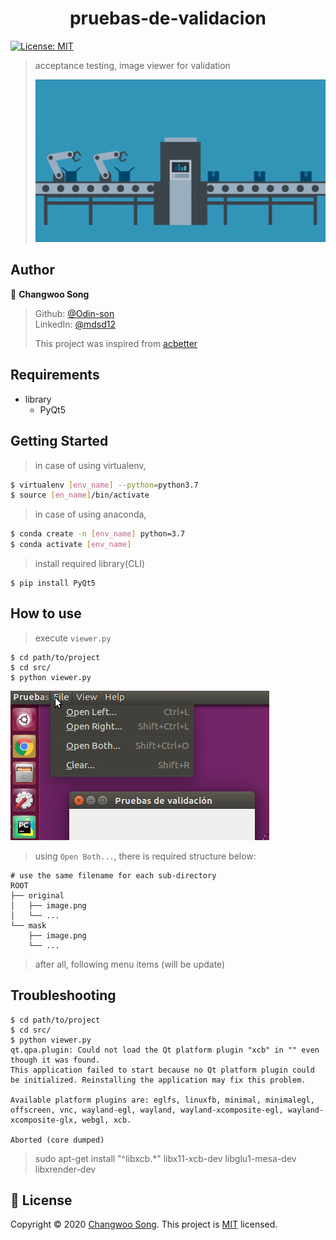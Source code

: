 <h1 align="center">pruebas-de-validacion</h1>
<p>
  <a href="https://github.com/Odin-son/pruebas-de-validacion/blob/main/LICENSE" target="_blank">
    <img alt="License: MIT" src="https://img.shields.io/badge/License-MIT-yellow.svg" />
  </a>
</p>

> acceptance testing, image viewer for validation
>
> ![test](etc/test.gif)
## Author

👤 **Changwoo Song**

> Github: [@Odin-son](https://github.com/Odin-son) <br>
> LinkedIn: [@mdsd12](https://linkedin.com/in/mdsd12) <br>
> 
> This project was inspired from [acbetter](https://gist.github.com/acbetter/e7d0c600fdc0865f4b0ee05a17b858f2)
## Requirements
* library
    * PyQt5

## Getting Started
> in case of using virtualenv,
```bash
$ virtualenv [env_name] --python=python3.7
$ source [en_name]/bin/activate
```
> in case of using anaconda,
```bash
$ conda create -n [env_name] python=3.7
$ conda activate [env_name]
```
> install required library(CLI)
```
$ pip install PyQt5 
```

## How to use
> execute `viewer.py`
```
$ cd path/to/project
$ cd src/
$ python viewer.py
```
![test](etc/demo1.png)
>
> using `Open Both...`, there is required structure below:
```
# use the same filename for each sub-directory
ROOT
├── original
│   ├── image.png
│   └── ...
└── mask
    ├── image.png
    └── ...
```
> after all, following menu items (will be update)

## Troubleshooting
```
$ cd path/to/project
$ cd src/
$ python viewer.py 
qt.qpa.plugin: Could not load the Qt platform plugin "xcb" in "" even though it was found.
This application failed to start because no Qt platform plugin could be initialized. Reinstalling the application may fix this problem.

Available platform plugins are: eglfs, linuxfb, minimal, minimalegl, offscreen, vnc, wayland-egl, wayland, wayland-xcomposite-egl, wayland-xcomposite-glx, webgl, xcb.

Aborted (core dumped)
```
> sudo apt-get install "^libxcb.*" libx11-xcb-dev libglu1-mesa-dev libxrender-dev

## 📝 License
Copyright © 2020 [Changwoo Song](https://github.com/Odin-son).
This project is [MIT](https://github.com/Odin-son/pruebas-de-validacion/blob/main/LICENSE) licensed.
